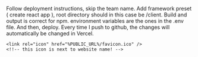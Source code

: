 Follow deployment instructions, skip the team name. Add framework preset ( create react app ), root directory should in this case be /client. Build and output is correct for npm. environment variables are the ones in the .env file. And then, deploy.
Every time I push to github, the changes will automatically be changed in Vercel.

    <link rel="icon" href="%PUBLIC_URL%/favicon.ico" />
    <!!-- this icon is next to website name! -->